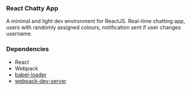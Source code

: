 ### React Chatty App
A minimal and light dev environment for ReactJS.
Real-time chatting app, users with randomly assigned colours, notification sent if user changes username.

### Dependencies

* React
* Webpack
* [babel-loader](https://github.com/babel/babel-loader)
* [webpack-dev-server](https://github.com/webpack/webpack-dev-server)
